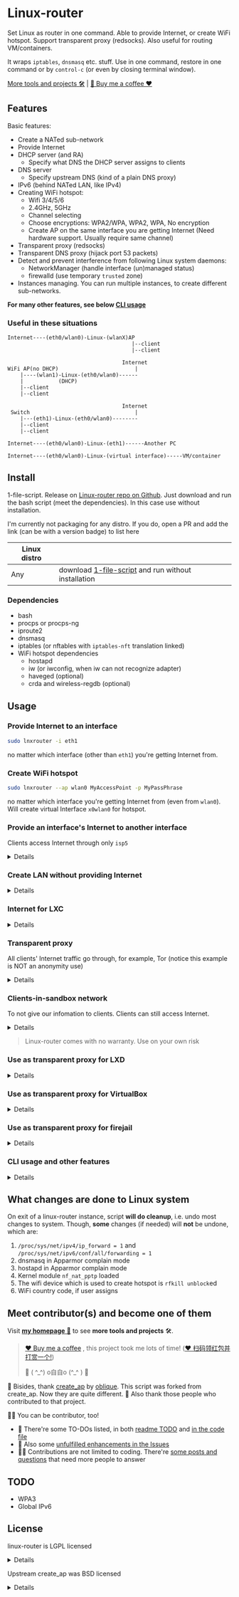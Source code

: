 # Linux-router

Set Linux as router in one command. Able to provide Internet, or create WiFi hotspot. Support transparent proxy (redsocks). Also useful for routing VM/containers.

It wraps `iptables`, `dnsmasq` etc. stuff. Use in one command, restore in one command or by `control-c` (or even by closing terminal window).

[More tools and projects 🛠️](https://garywill.github.io) | [🍻 Buy me a coffee ❤️](https://github.com/garywill/receiving/blob/master/receiving_methods.md)


## Features

Basic features:

- Create a NATed sub-network
- Provide Internet
- DHCP server (and RA)
  - Specify what DNS the DHCP server assigns to clients
- DNS server
  - Specify upstream DNS (kind of a plain DNS proxy)
- IPv6 (behind NATed LAN, like IPv4)
- Creating WiFi hotspot:
  - Wifi 3/4/5/6
  - 2.4GHz, 5GHz
  - Channel selecting
  - Choose encryptions: WPA2/WPA, WPA2, WPA, No encryption
  - Create AP on the same interface you are getting Internet (Need hardware support. Usually require same channel)
- Transparent proxy (redsocks)
- Transparent DNS proxy (hijack port 53 packets)
- Detect and prevent interference from following Linux system daemons:
  - NetworkManager (handle interface (un)managed status)
  - firewalld (use temporary `trusted` zone)
- Instances managing. You can run multiple instances, to create different sub-networks.

**For many other features, see below [CLI usage](#cli-usage-and-other-features)**

### Useful in these situations

```
Internet----(eth0/wlan0)-Linux-(wlanX)AP
                                       |--client
                                       |--client
```

```
                                    Internet
WiFi AP(no DHCP)                        |
    |----(wlan1)-Linux-(eth0/wlan0)------
    |           (DHCP)
    |--client
    |--client
```

```
                                    Internet
 Switch                                 |
    |---(eth1)-Linux-(eth0/wlan0)--------
    |--client
    |--client
```

```
Internet----(eth0/wlan0)-Linux-(eth1)------Another PC
```

```
Internet----(eth0/wlan0)-Linux-(virtual interface)-----VM/container
```

## Install

1-file-script. Release on [Linux-router repo on Github](https://github.com/garywill/linux-router). Just download and run the bash script (meet the dependencies). In this case use without installation.

I'm currently not packaging for any distro. If you do, open a PR and add the link (can be with a version badge) to list here

| Linux distro |                                                                                                            |
| ------------ | ---------------------------------------------------------------------------------------------------------- |
| Any          | download [1-file-script](https://raw.githubusercontent.com/garywill/linux-router/master/lnxrouter) and run without installation |

### Dependencies

- bash
- procps or procps-ng
- iproute2
- dnsmasq
- iptables (or nftables with `iptables-nft` translation linked)
- WiFi hotspot dependencies
  - hostapd
  - iw (or iwconfig, when iw can not recognize adapter)
  - haveged (optional)
  - crda and wireless-regdb (optional)



## Usage

### Provide Internet to an interface

```bash
sudo lnxrouter -i eth1
```

no matter which interface (other than `eth1`) you're getting Internet from.

### Create WiFi hotspot

```bash
sudo lnxrouter --ap wlan0 MyAccessPoint -p MyPassPhrase
```

no matter which interface you're getting Internet from (even from `wlan0`). Will create virtual Interface `x0wlan0` for hotspot.

### Provide an interface's Internet to another interface

Clients access Internet through only `isp5`

<details>

```bash
sudo lnxrouter -i eth1 -o isp5  --no-dns  --dhcp-dns 1.1.1.1  -6 --dhcp-dns6 [2606:4700:4700::1111]
```

> In this case of usage, it's recommended to:
> 
> 1. Stop serving local DNS
> 2. Tell clients which DNS to use (ISP5's DNS. Or, a safe public DNS, like above example)

</details>

### Create LAN without providing Internet

<details>

```bash
sudo lnxrouter -n -i eth1
```

```bash
sudo lnxrouter -n --ap wlan0 MyAccessPoint -p MyPassPhrase
```

</details>

### Internet for LXC

<details>

Create a bridge

```bash
sudo brctl addbr lxcbr5
```

In LXC container `config`

```
lxc.network.type = veth
lxc.network.flags = up
lxc.network.link = lxcbr5
lxc.network.hwaddr = xx:xx:xx:xx:xx:xx
```

```bash
sudo lnxrouter -i lxcbr5
```

</details>

### Transparent proxy

All clients' Internet traffic go through, for example, Tor (notice this example is NOT an anonymity use)

<details>

```bash
sudo lnxrouter -i eth1 --tp 9040 --dns 9053 -g 192.168.55.1 -6 --p6 fd00:5:6:7::
```

In `torrc`

```
TransPort 192.168.55.1:9040 
DNSPort 192.168.55.1:9053
TransPort [fd00:5:6:7::1]:9040 
DNSPort [fd00:5:6:7::1]:9053
```

> **Warn**: Tor's anonymity relies on a purpose-made browser. Using Tor like this (sharing Tor's network to LAN clients) will NOT ensure anonymity.
> 
> Although we use Tor as example here, Linux-router does NOT ensure nor is NOT aiming at anonymity.

</details>

### Clients-in-sandbox network

To not give our infomation to clients. Clients can still access Internet.

<details>

```bash
sudo lnxrouter -i eth1 \
    --tp 9040 --dns 9053 \
    --random-mac \
    --ban-priv \
    --catch-dns --log-dns   # optional
```

</details>

> Linux-router comes with no warranty. Use on your own risk

### Use as transparent proxy for LXD

<details>

Create a bridge

```bash
sudo brctl addbr lxdbr5
```

Create and add a new LXD profile overriding container's `eth0`

```bash
lxc profile create profile5
lxc profile edit profile5

### profile content ###
config: {}
description: ""
devices:
  eth0:
    name: eth0
    nictype: bridged
    parent: lxdbr5
    type: nic
name: profile5

lxc profile add <container> profile5
```

```bash
sudo lnxrouter -i lxdbr5 --tp 9040 --dns 9053
```

To remove that new profile from container

```bash
lxc profile remove <container> profile5
```

#### To not use profile

Add new `eth0` to container overriding default `eth0`

```bash
lxc config device add <container> eth0 nic name=eth0 nictype=bridged parent=lxdbr5
```

To remove the customized `eth0` to restore default `eth0`

```bash
lxc config device remove <container> eth0
```

</details>

### Use as transparent proxy for VirtualBox

<details>

In VirtualBox's global settings, create a host-only network `vboxnet5` with DHCP disabled.

```bash
sudo lnxrouter -i vboxnet5 --tp 9040 --dns 9053
```

</details>

### Use as transparent proxy for firejail

<details>

Create a bridge

```bash
sudo brctl addbr firejail5
```

```bash
sudo lnxrouter -i firejail5 -g 192.168.55.1 --tp 9040 --dns 9053 
firejail --net=firejail5 --dns=192.168.55.1 --blacklist=/var/run/nscd
```

Firejail's `/etc/resolv.conf` doesn't obtain DNS from DHCP, so we need to assign.

nscd is domain name cache service, which shouldn't be accessed from in jail here.

</details>

### CLI usage and other features

<details>

```
Usage: lnxrouter <options>

Options:
    -h, --help              Show this help
    --version               Print version number

    -i <interface>          Interface to make NATed sub-network,
                            and to provide Internet to
                            (To create WiFi hotspot use '--ap' instead)
    -o <interface>          Specify an inteface to provide Internet from.
                            (Note using this with default DNS option may leak
                            queries to other interfaces)
    -n                      Do not provide Internet
    --ban-priv              Disallow clients to access my private network

    -g <ip>                 This host's IPv4 address in subnet (mask is /24)
                            (example: '192.168.5.1' or '5' shortly)
    -6                      Enable IPv6 (NAT)
    --no4                   Disable IPv4 Internet (not forwarding IPv4).
                            Usually used with '-6'

    --p6 <prefix>           Set IPv6 LAN address prefix (length 64)
                            (example: 'fd00:0:0:5::' or '5' shortly)
                            Using this enables '-6'

    --dns <ip>|<port>|<ip:port>
                            DNS server's upstream DNS.
                            Use ',' to seperate multiple servers
                            (default: use /etc/resolv.conf)
                            (Note IPv6 addresses need '[]' around)
    --no-dns                Do not serve DNS
    --no-dnsmasq            Disable dnsmasq server (DHCP, DNS, RA)
    --catch-dns             Transparent DNS proxy, redirect packets(TCP/UDP)
                            whose destination port is 53 to this host
    --log-dns               Show DNS query log (dnsmasq)
    --dhcp-dns <IP1[,IP2]>|no
                            Set IPv4 DNS offered by DHCP (default: this host).
    --dhcp-dns6 <IP1[,IP2]>|no
                            Set IPv6 DNS offered by DHCP (RA)
                            (default: this host)
                            (Note IPv6 addresses need '[]' around)
                            Using both above two will enable '--no-dns'
    --hostname <name>       DNS server associate this name with this host.
                            Use '-' to read name from /etc/hostname
    -d                      DNS server will take into account /etc/hosts
    -e <hosts_file>         DNS server will take into account additional
                            hosts file
    --dns-nocache           DNS server no cache

    --mac <MAC>             Set MAC address
    --random-mac            Use random MAC address

    --tp <port>             Transparent proxy,
                            redirect non-LAN TCP and UDP(not tested) traffic to
                            port. (usually used with '--dns')

  WiFi hotspot options:
    --ap <wifi interface> <SSID>
                            Create WiFi access point
    -p, --password <password>
                            WiFi password
    --qr                    Show WiFi QR code in terminal (need qrencode)

    --hidden                Hide access point (not broadcast SSID)
    --no-virt               Do not create virtual interface
                            Using this you can't use same wlan interface
                            for both Internet and AP
    --virt-name <name>      Set name of virtual interface
    -c <channel>            Specify channel (default: use current, or 1 / 36)
    --country <code>        Set two-letter country code for regularity
                            (example: US)
    --freq-band <GHz>       Set frequency band: 2.4 or 5 (default: 2.4)
    --driver                Choose your WiFi adapter driver (default: nl80211)
    -w <WPA version>        '2' for WPA2, '1' for WPA, '1+2' for both
                            (default: 2)
    --psk                   Use 64 hex digits pre-shared-key instead of
                            passphrase
    --mac-filter            Enable WiFi hotspot MAC address filtering
    --mac-filter-accept     Location of WiFi hotspot MAC address filter list
                            (defaults to /etc/hostapd/hostapd.accept)
    --hostapd-debug <level> 1 or 2. Passes -d or -dd to hostapd
    --isolate-clients       Disable wifi communication between clients
    --sta-timeout <seconds> Timeout to disconnect a no-signal client
    --no-haveged            Do not run haveged automatically when needed
    --hs20                  Enable Hotspot 2.0

  WiFi 4 (802.11n) configs:
    --wifi4                 Enable IEEE 802.11n (HT, High Throughput)
    --ht-capab <HT caps>    HT capabilities (example: '[HT40+][HT40-]')
                            (default: '[HT40+]')
    --req-wifi4             Only support Wifi>=4 clients

  WiFi 5 (802.11ac) configs:
    --wifi5                 Enable IEEE 802.11ac (VHT, Very High Thoughtput)
    --vht-capab <VHT caps>  VHT capabilities (example: '[VHT160][RXLDPC]')
    --vht-ch-width <index>  Index of VHT channel width:
                                0 for 20MHz or 40MHz (default)
                                1 for 80MHz
                                2 for 160MHz
                                3 for 80+80MHz (Non-contigous 160MHz)
    --vht-seg0-ch <channel> Channel index of VHT center frequency for primary
                            segment. Use with '--vht-ch-width'
    --vht-seg1-ch <channel> Channel index of VHT center frequency for secondary
                            (second 80MHz) segment. Use with '--vht-ch-width 3'
    --req-wifi5             Only support Wifi>=5 clients

  WiFi 6 (802.11ax) configs:
    --wifi6                 Enable IEEE 802.11ax (HE, High Efficiency)
    --he-ch-width <index>   Index of HE channel width:
                                0 for 20MHz or 40MHz (default)
                                1 for 80MHz
                                2 for 160MHz
                                3 for 80+80MHz (Non-contigous 160MHz)
    --he-seg0-ch <channel>  Channel index of HE center frequency for primary
                            segment. Use with '--he-ch-width'
    --he-seg1-ch <channel>  Channel index of HE center frequency for secondary
                            (second 80MHz) segment. Use with '--he-ch-width 3'
    --he-su-bfe             HE Single User Beamformee support
    --he-su-bfr             HE Single User Beamformer support
    --he-mu-bfr             HE Multi User Beamformer support
    --req-wifi6             Only support Wifi>=6 clients
    --p2ptwt                Peer-to-Peer Target Wake Time support

    Note: Some cutting-edge Wifi features strongly depends on hostapd built
          with specific flags enabled and compatible hardware

  Instance managing:
    --daemon                Run in background
    --keep-confdir          Don't delete the temporary config dir after exit

    -l, --list-running      Show running instances
    --lc, --list-clients <id|interface>
                            List clients of an instance. Or list neighbors of
                            an interface, even if it isn't handled by us.
                            (passive mode)
    --stop <id>             Stop a running instance
        For <id> you can use PID or subnet interface name.
        You can get them with '--list-running'
```

</details>

## What changes are done to Linux system

On exit of a linux-router instance, script **will do cleanup**, i.e. undo most changes to system. Though, **some** changes (if needed) will **not** be undone, which are:

1. `/proc/sys/net/ipv4/ip_forward = 1` and `/proc/sys/net/ipv6/conf/all/forwarding = 1`
2. dnsmasq in Apparmor complain mode
3. hostapd in Apparmor complain mode
4. Kernel module `nf_nat_pptp` loaded
5. The wifi device which is used to create hotspot is `rfkill unblock`ed
6. WiFi country code, if user assigns

## Meet contributor(s) and become one of them

Visit [**my homepage** 🏡](https://garywill.github.io) to see **more tools and projects** 🛠️.

> [❤️ Buy me a coffee](https://github.com/garywill/receiving/blob/master/receiving_methods.md) , this project took me lots of time! ([❤️ 扫码领红包并打赏一个!](https://github.com/garywill/receiving/blob/master/receiving_methods.md))
> 
> 🥂 ( ^\_^) o自自o (^_^ ) 🍻

🤝 Bisides, thank [create_ap](https://github.com/oblique/create_ap) by [oblique](https://github.com/oblique). This script was forked from create\_ap. Now they are quite different. 🤝 Also thank those people who contributed to that project.

👨‍💻 You can be contributor, too! 

- 🍃 There're some TO-DOs listed, in both [readme TODO](#todo) and [in the code file](https://github.com/garywill/linux-router/search?q=TODO&type=code)
- 🍃 Also some [unfulfilled enhancements in the Issues](https://github.com/garywill/linux-router/issues?q=is%3Aissue+is%3Aopen+label%3Aenhancement)
- 🙋‍♂️ Contributions are not limited to coding. There're [some posts and questions](https://github.com/garywill/linux-router/issues) that need more people to answer

## TODO
- WPA3
- Global IPv6

## License

linux-router is LGPL licensed

<details>

```
linux-router
Copyright (C) 2018  garywill

This library is free software; you can redistribute it and/or
modify it under the terms of the GNU Lesser General Public
License as published by the Free Software Foundation; either
version 2.1 of the License, or (at your option) any later version.

This library is distributed in the hope that it will be useful,
but WITHOUT ANY WARRANTY; without even the implied warranty of
MERCHANTABILITY or FITNESS FOR A PARTICULAR PURPOSE.  See the GNU
Lesser General Public License for more details.

You should have received a copy of the GNU Lesser General Public
License along with this library; if not, write to the Free Software
Foundation, Inc., 51 Franklin Street, Fifth Floor, Boston, MA  02110-1301  USA
```

</details>

Upstream create_ap was BSD licensed

<details>

```
Copyright (c) 2013, oblique
All rights reserved.

Redistribution and use in source and binary forms, with or without
modification, are permitted provided that the following conditions are met:

* Redistributions of source code must retain the above copyright notice, this
  list of conditions and the following disclaimer.

* Redistributions in binary form must reproduce the above copyright notice,
  this list of conditions and the following disclaimer in the documentation
  and/or other materials provided with the distribution.

THIS SOFTWARE IS PROVIDED BY THE COPYRIGHT HOLDERS AND CONTRIBUTORS "AS IS"
AND ANY EXPRESS OR IMPLIED WARRANTIES, INCLUDING, BUT NOT LIMITED TO, THE
IMPLIED WARRANTIES OF MERCHANTABILITY AND FITNESS FOR A PARTICULAR PURPOSE ARE
DISCLAIMED. IN NO EVENT SHALL THE COPYRIGHT HOLDER OR CONTRIBUTORS BE LIABLE
FOR ANY DIRECT, INDIRECT, INCIDENTAL, SPECIAL, EXEMPLARY, OR CONSEQUENTIAL
DAMAGES (INCLUDING, BUT NOT LIMITED TO, PROCUREMENT OF SUBSTITUTE GOODS OR
SERVICES; LOSS OF USE, DATA, OR PROFITS; OR BUSINESS INTERRUPTION) HOWEVER
CAUSED AND ON ANY THEORY OF LIABILITY, WHETHER IN CONTRACT, STRICT LIABILITY,
OR TORT (INCLUDING NEGLIGENCE OR OTHERWISE) ARISING IN ANY WAY OUT OF THE USE
OF THIS SOFTWARE, EVEN IF ADVISED OF THE POSSIBILITY OF SUCH DAMAGE.
```

</details>


